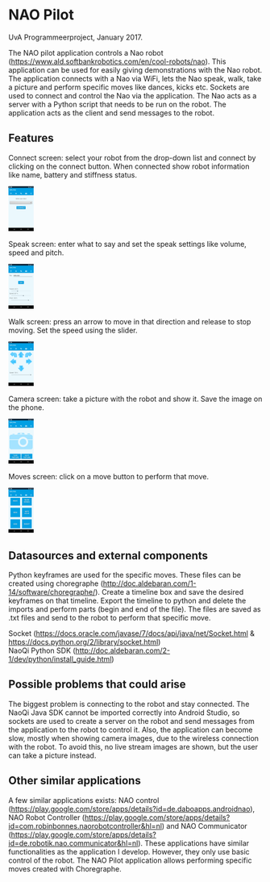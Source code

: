 # NAO Pilot
UvA Programmeerproject, January 2017.


The NAO pilot application controls a Nao robot (https://www.ald.softbankrobotics.com/en/cool-robots/nao). This application can be used for easily giving demonstrations with the Nao robot. The application connects with a Nao via WiFi, lets the Nao speak, walk, take a picture and perform specific moves like dances, kicks etc. Sockets are used to connect and control the Nao via the application. The Nao acts as a server with a Python script that needs to be run on the robot. The application acts as the client and send messages to the robot.


## Features

Connect screen: select your robot from the drop-down list and connect by clicking on the connect button. When connected show robot information like name, battery and stiffness status.

<img src="/doc/Connect.png" style="width: 50px;">

Speak screen: enter what to say and set the speak settings like volume, speed and pitch.

<img src="/doc/Speak.png" style="width: 50px;">

Walk screen: press an arrow to move in that direction and release to stop moving. Set the speed using the slider.

<img src="/doc/Walk.png" style="width: 50px;">

Camera screen: take a picture with the robot and show it. Save the image on the phone.

<img src="/doc/Camera.png" style="width: 50px;">

Moves screen: click on a move button to perform that move.

<img src="/doc/Moves.png" style="width: 50px;">

## Datasources and external components

Python keyframes are used for the specific moves. These files can be created using choregraphe (http://doc.aldebaran.com/1-14/software/choregraphe/). Create a timeline box and save the desired keyframes on that timeline. Export the timeline to python and delete the imports and perform parts (begin and end of the file). The files are saved as .txt files and send to the robot to perform that specific move.

Socket (https://docs.oracle.com/javase/7/docs/api/java/net/Socket.html & https://docs.python.org/2/library/socket.html) </br>
NaoQi Python SDK (http://doc.aldebaran.com/2-1/dev/python/install_guide.html) </br>

## Possible problems that could arise

The biggest problem is connecting to the robot and stay connected. The NaoQi Java SDK cannot be imported correctly into Android Studio, so sockets are used to create a server on the robot and send messages from the application to the robot to control it.
Also, the application can become slow, mostly when showing camera images, due to the wireless connection with the robot. To avoid this, no live stream images are shown, but the user can take a picture instead.

## Other similar applications
A few similar applications exists: NAO control (https://play.google.com/store/apps/details?id=de.daboapps.androidnao), NAO Robot Controller (https://play.google.com/store/apps/details?id=com.robinbonnes.naorobotcontroller&hl=nl) and NAO Communicator (https://play.google.com/store/apps/details?id=de.robotik.nao.communicator&hl=nl).
These applications have similar functionalities as the application I develop. However, they only use basic control of the robot. The NAO Pilot application allows performing specific moves created with Choregraphe.
